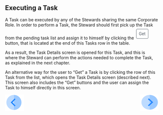 ## Executing a Task

A Task can be executed by any of the Stewards sharing the same Corporate Role. 
In order to perform a Task, the Steward should first pick up the Task from the pending task list and assign it to himself by clicking the  ![image](/articles/DPM/images/Figure_44_get_icon.png) button, that is located at the end of this Tasks row in the table.

As a result, the Task Details screen is opened for this Task, and this is where the Steward can perform the actions needed to complete the Task, as explained in the next chapter.

An alternative way for the user to “Get” a Task is by clicking the row of this Task from the list, which opens the Task Details screen (described next). This screen also includes the “Get” buttons and the user can assign the Task to himself directly in this screen.



[![Previous](/articles/DPM/images/Previous.png)](/articles/DPM/05_Steward_User_Interface/06_Steward_User_Interface_TasksList.md)[<img align="right" width="60" height="54" src="/articles/DPM/images/Next.png">](/articles/DPM/05_Steward_User_Interface/08_Steward_User_Interface_TaskDetails.md)
